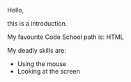 Hello,

this is a introduction.

My favourite Code School path is: HTML

My deadly skills are:

* Using the mouse
* Looking at the screen